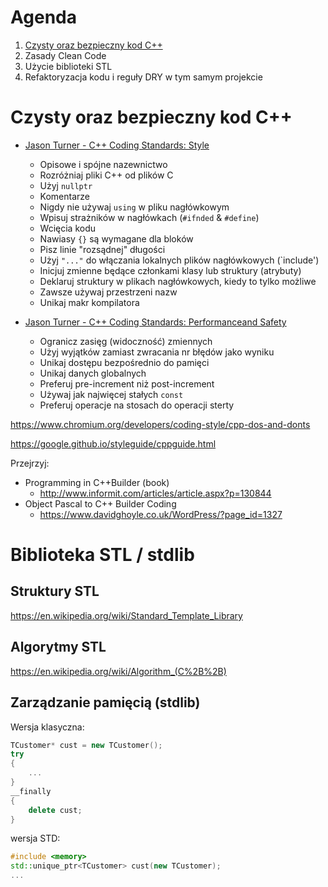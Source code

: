 # Agenda

1. [Czysty oraz bezpieczny kod C++](#czysty-oraz-bezpieczny-kod-c)
2. Zasady Clean Code
3. Użycie biblioteki STL
4. Refaktoryzacja kodu i reguły DRY w tym samym projekcie

# Czysty oraz bezpieczny kod C++

* [Jason Turner - C++ Coding Standards: Style](./CodingStandardsStyle.md)
    * Opisowe i spójne nazewnictwo
    * Rozróżniaj pliki C++ od plików C
    * Użyj `nullptr`
    * Komentarze
    * Nigdy nie używaj `using` w pliku nagłówkowym
    * Wpisuj strażników w nagłówkach (`#ifnded` & `#define`)
    * Wcięcia kodu
    * Nawiasy `{}` są wymagane dla bloków
    * Pisz linie "rozsądnej" długości
    * Użyj `"..."` do włączania lokalnych plików nagłówkowych (`include')
    * Inicjuj zmienne będące członkami klasy lub struktury (atrybuty)
    * Deklaruj struktury w plikach nagłówkowych, kiedy to tylko możliwe
    * Zawsze używaj przestrzeni nazw
    * Unikaj makr kompilatora
    
* [Jason Turner - C++ Coding Standards: Performanceand Safety](./CodingStandardsPerformanceSafety.md)
    * Ogranicz zasięg (widoczność) zmiennych
    * Użyj wyjątków zamiast zwracania nr błędów jako wyniku
    * Unikaj dostępu bezpośrednio do pamięci
    * Unikaj danych globalnych
    * Preferuj pre-increment niż post-increment
    * Używaj jak najwięcej stałych `const`
    * Preferuj operacje na stosach do operacji sterty


https://www.chromium.org/developers/coding-style/cpp-dos-and-donts

https://google.github.io/styleguide/cppguide.html

Przejrzyj:

* Programming in C++Builder (book)
    * http://www.informit.com/articles/article.aspx?p=130844
* Object Pascal to C++ Builder Coding
    * https://www.davidghoyle.co.uk/WordPress/?page_id=1327



# Biblioteka STL / stdlib

## Struktury STL

https://en.wikipedia.org/wiki/Standard_Template_Library

## Algorytmy STL

https://en.wikipedia.org/wiki/Algorithm_(C%2B%2B)

## Zarządzanie pamięcią (stdlib)

Wersja klasyczna:

```cpp
TCustomer* cust = new TCustomer();
try
{
    ...
}
__finally
{
    delete cust;
}
```

wersja STD:

```cpp
#include <memory>
std::unique_ptr<TCustomer> cust(new TCustomer);
...
```
